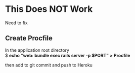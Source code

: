 <h1>This Does NOT Work</h1>    
Need to fix

<h2>Create Procfile</h2>   
In the application root directory   

<br>
$ <b>echo "web: bundle exec rails server -p $PORT" > Procfile</b>

then add to git commit and push to Heroku

